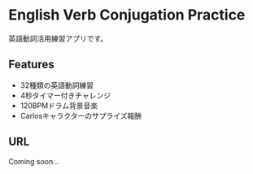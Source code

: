 # English Verb Conjugation Practice

英語動詞活用練習アプリです。

## Features
- 32種類の英語動詞練習
- 4秒タイマー付きチャレンジ
- 120BPMドラム背景音楽
- Carlosキャラクターのサプライズ報酬

## URL
Coming soon...
